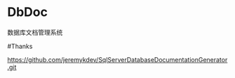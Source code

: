# DbDoc
数据库文档管理系统


#Thanks 

https://github.com/jeremykdev/SqlServerDatabaseDocumentationGenerator.git
